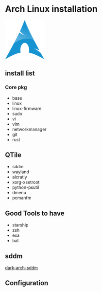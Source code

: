 # Arch Linux installation 

![arch](../icons/archliunx-icon.svg)

## install list 
### Core pkg
* base 
* linux 
* linux-firmware
* sudo 
* vi
* vim 
* networkmanager
* git
* rust

## QTile
* sddm
* wayland
* alcratiy
* xorg-xsetroot
* python-psutil
* dmenu
* pcmanfm

## Good Tools to have 
* starship
* zsh 
* exa
* bat

## sddm 
[dark-arch-sddm](https://github.com/simonesestito/dark-arch-sddm)

## Configuration 


